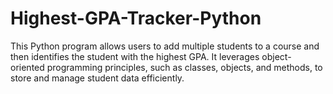 # Highest-GPA-Tracker-Python
This Python program allows users to add multiple students to a course and then identifies the student with the highest GPA. It leverages object-oriented programming principles, such as classes, objects, and methods, to store and manage student data efficiently.
